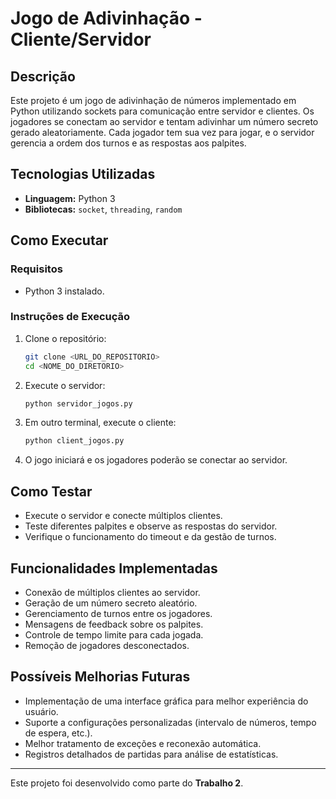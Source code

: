 # Jogo de Adivinhação - Cliente/Servidor

## Descrição

Este projeto é um jogo de adivinhação de números implementado em Python utilizando sockets para comunicação entre servidor e clientes. Os jogadores se conectam ao servidor e tentam adivinhar um número secreto gerado aleatoriamente. Cada jogador tem sua vez para jogar, e o servidor gerencia a ordem dos turnos e as respostas aos palpites.

## Tecnologias Utilizadas

- **Linguagem:** Python 3
- **Bibliotecas:** `socket`, `threading`, `random`

## Como Executar

### Requisitos

- Python 3 instalado.

### Instruções de Execução

1. Clone o repositório:

   ```bash
   git clone <URL_DO_REPOSITORIO>
   cd <NOME_DO_DIRETORIO>
   ```

2. Execute o servidor:

   ```bash
   python servidor_jogos.py
   ```

3. Em outro terminal, execute o cliente:

   ```bash
   python client_jogos.py
   ```

4. O jogo iniciará e os jogadores poderão se conectar ao servidor.

## Como Testar

- Execute o servidor e conecte múltiplos clientes.
- Teste diferentes palpites e observe as respostas do servidor.
- Verifique o funcionamento do timeout e da gestão de turnos.

## Funcionalidades Implementadas

- Conexão de múltiplos clientes ao servidor.
- Geração de um número secreto aleatório.
- Gerenciamento de turnos entre os jogadores.
- Mensagens de feedback sobre os palpites.
- Controle de tempo limite para cada jogada.
- Remoção de jogadores desconectados.

## Possíveis Melhorias Futuras

- Implementação de uma interface gráfica para melhor experiência do usuário.
- Suporte a configurações personalizadas (intervalo de números, tempo de espera, etc.).
- Melhor tratamento de exceções e reconexão automática.
- Registros detalhados de partidas para análise de estatísticas.

---

Este projeto foi desenvolvido como parte do **Trabalho 2**.

